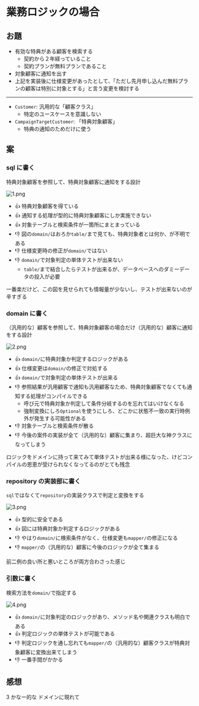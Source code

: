 # 業務ロジックの場合
## お題
+ 有効な特典がある顧客を検索する
  + 契約から２年経っていること
  + 契約プランが無料プランであること
+ 対象顧客に通知を出す
+ 上記を実装後に仕様変更があったとして、「ただし先月申し込んだ無料プランの顧客は特別に対象とする」と言う変更を検討する

- - -

+ `Customer`: 汎用的な「顧客クラス」
  + 特定のユースケースを意識しない
+ `CampaignTargetCustomer`: 「特典対象顧客」
  + 特典の通知のためだけに使う

## 案
### sql に書く
特典対象顧客を参照して、特典対象顧客に通知をする設計

![1.png](https://qiita-image-store.s3.amazonaws.com/0/113398/18d8768c-f9e2-db59-5566-ad306d82b79c.png)

+ :+1: 特典対象顧客を得ている
+ :+1: 通知する処理が型的に特典対象顧客にしか実施できない
+ :+1: 対象テーブルと検索条件が一箇所にまとまっている
+ :-1: 図の`domain/`はおろか`table/`まで見ても、特典対象者とは何か、が不明である
+ :-1: 仕様変更時の修正が`domain/`ではない
+ :-1: `domain/`で対象判定の単体テストが出来ない
  + `table/`まで結合したらテストが出来るが、データベースへのダミーデータの投入が必要

一番楽だけど、この図を見せられても情報量が少ないし、テストが出来ないのが辛すぎる

### domain に書く
（汎用的な）顧客を参照して、特典対象顧客の場合だけ（汎用的な）顧客に通知をする設計

![2.png](https://qiita-image-store.s3.amazonaws.com/0/113398/f6f99e57-afe5-f895-3b97-4573bd163386.png)

+ :+1: `domain/`に特典対象か判定するロジックがある
+ :+1: 仕様変更は`domain/`の修正で対処する
+ :+1: `domain/`で対象判定の単体テストが出来る
+ :-1: 参照結果が汎用顧客で通知も汎用顧客なため、特典対象顧客でなくても通知する処理がコンパイルできる
  + 呼び元で特典対象か判定して条件分岐するのを忘れてはいけなくなる
  + 強制変換にしろ`Optional`を使うにしろ、どこかに状態不一致の実行時例外が発生する可能性がある
+ :-1: 対象テーブルと検索条件が散る
+ :-1: 今後の案件の実装が全て（汎用的な）顧客に集まり、超巨大な神クラスになってしまう

ロジックをドメインに持って来てみて単体テストが出来る様になった、けどコンパイルの恩恵が受けられなくなってるのがとても残念

### repository の実装部に書く
`sql`ではなくて`repository`の実装クラスで判定と変換をする

![3.png](https://qiita-image-store.s3.amazonaws.com/0/113398/99d2b529-563c-31ac-5d98-13475dcf9f60.png)

+ :+1: 型的に安全である
+ :+1: 図には特典対象か判定するロジックがある
+ :-1: やはり`domain/`に検索条件がなく、仕様変更も`mapper/`の修正になる
+ :-1: `mapper/`の（汎用的な）顧客に今後のロジックが全て集まる

前二例の良い所と悪いところが両方合わさった感じ

### 引数に書く
検索方法を`domain/`で指定する

![4.png](https://qiita-image-store.s3.amazonaws.com/0/113398/ded18111-8219-4a85-6183-f9277534da26.png)

+ :+1: `domain/`に対象判定のロジックがあり、メソッド名や関連クラスも明白である
+ :+1: 判定ロジックの単体テストが可能である
+ :-1: 判定ロジックを通し忘れても`mapper/`の（汎用的な）顧客クラスが特典対象顧客に変換出来てしまう
+ :-1: 一番手間がかかる

## 感想
3 かなー的な
ドメインに現れて
